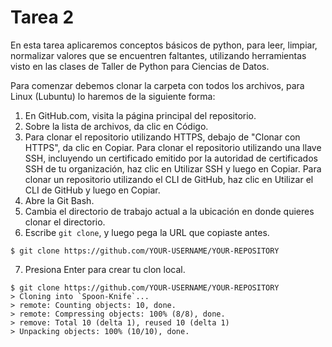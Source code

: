 # Tarea 2

En esta tarea aplicaremos conceptos básicos de python, para leer, limpiar, normalizar valores que se encuentren faltantes, utilizando herramientas visto en las clases de Taller de Python para Ciencias de Datos.

Para comenzar debemos clonar la carpeta con todos los archivos, para Linux (Lubuntu) lo haremos de la siguiente forma:

1. En GitHub.com, visita la página principal del repositorio.
2. Sobre la lista de archivos, da clic en Código.
3. Para clonar el repositorio utilizando HTTPS, debajo de "Clonar con HTTPS", da clic en Copiar. Para clonar el repositorio utilizando una llave SSH, incluyendo un certificado emitido por la autoridad de certificados SSH de tu organización, haz clic en Utilizar SSH y luego en Copiar. Para clonar un repositorio utilizando el CLI de GitHub, haz clic en Utilizar el CLI de GitHub y luego en Copiar. 
4. Abre la Git Bash.
5. Cambia el directorio de trabajo actual a la ubicación en donde quieres clonar el directorio.
6. Escribe ```git clone```, y luego pega la URL que copiaste antes.
```
$ git clone https://github.com/YOUR-USERNAME/YOUR-REPOSITORY
```
7. Presiona Enter para crear tu clon local. 
``` 
$ git clone https://github.com/YOUR-USERNAME/YOUR-REPOSITORY
> Cloning into `Spoon-Knife`...
> remote: Counting objects: 10, done.
> remote: Compressing objects: 100% (8/8), done.
> remove: Total 10 (delta 1), reused 10 (delta 1)
> Unpacking objects: 100% (10/10), done.
```

